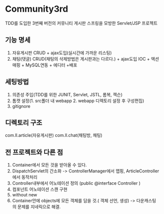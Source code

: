 # Community3rd

TDD를 도입한 3번째 버전의 커뮤니티 게시판
스프링을 모방한 Servlet/JSP 프로젝트

## 기능 명세

1. 자유게시판 CRUD + ajax도입(실시간에 가까운 리스팅)
2. 채팅(댓글) CRUD(채팅의 삭제방법은 게시판과는 다르다.) + ajax도입
IOC + 액션매핑 + MySQL연동 + 에디터 +배포

## 세팅방법

1. 의존성 주입(TDD를 위한 JUNIT, Servlet, JSTL, 롬복, 잭슨) 
2. 톰캣 설정(1. src폴더 내 webapp 2. webapp 디렉토리 설정 후 구성편집)
3. gitignore


## 디렉토리 구조
com.ll.article(자유게시판)
com.ll.chat(채팅방, 채팅)

## 전 프로젝트와 다른 점
1. Container에서 모든 것을 받아올 수 있다.
2. DispatchServlet의 간소화 -> ControllerManager에서 맵핑, ArticleController에서 동작처리
3. Controller내부에서 어노테이션 정의 (public @interface Controller )
4. 컴포넌트 어노테이션 스캔 구현
5. without new
6. Container안에 objects에 모든 객체를 담을 것.( 객체 선언, 생성) -> 다운캐스팅의 문제를 지네릭으로 해결.
